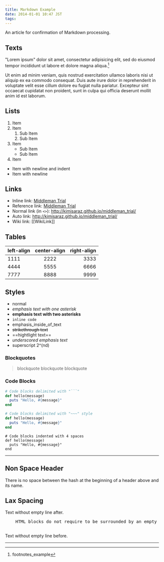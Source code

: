 ```yaml
---
title: Markdown Example
date: 2014-01-01 10:47 JST
tags:
---
```


An article for confirmation of Markdown processing.

<!-- READ_MORE -->

## Texts ##

"Lorem ipsum" dolor sit amet, consectetur adipisicing elit, sed do eiusmod tempor incididunt ut labore et dolore magna aliqua.[^1]

Ut enim ad minim veniam, quis nostrud exercitation ullamco laboris nisi ut aliquip ex ea commodo consequat.
Duis aute irure dolor in reprehenderit in voluptate velit esse cillum dolore eu fugiat nulla pariatur.
Excepteur sint occaecat cupidatat non proident, sunt in culpa qui officia deserunt mollit anim id est laborum.

## Lists ##

1. Item
2. Item
    1. Sub Item
    2. Sub Item
3. Item
    - Sub Item
    - Sub Item
4. Item

- Item with
  newline and indent
- Item with
newline

## Links ##

- Inline link: [Middleman Trial](http://kimisaraz.github.io/middleman_trial/)
- Reference link: [Middleman Trial][middleman_trial]
- Normal link (in `<>`): <http://kimisaraz.github.io/middleman_trial/>
- Auto link: http://kimisaraz.github.io/middleman_trial/
- Wiki link: [[WikiLink]]

[middleman_trial]: http://kimisaraz.github.io/middleman_trial/ "Middleman Trial"

## Tables ##

left-align | center-align | right-align
:----------| :----------: | ----------:
1111       | 2222         | 3333
4444       | 5555         | 6666
7777       | 8888         | 9999

## Styles ##

- normal
- *emphasis text with one asterisk*
- **emphasis text with two asterisks**
- `inline code`
- emphasis_inside_of_text
- ~~strikethrough text~~
- ==hightlight text==
- _underscored emphasis text_
- superscript 2^(nd)

### Blockquotes ###

> blockquote
> blockquote
> blockquote

### Code Blocks ###

```ruby
# Code blocks delimited with "```"
def hello(message)
  puts "Hello, #{message}"
end
```

~~~ruby
# Code blocks delimited with "~~~" style
def hello(message)
  puts "Hello, #{message}"
end
~~~

    # Code blocks indented with 4 spaces
    def hello(message)
      puts "Hello, #{message}"
    end

-------------------------------------------------------------------------------

## Non Space Header ##

There is no space between the hash at the beginning of a header above and its name.

## Lax Spacing ##

Text without empty line after.
<div>
  <pre>
    HTML blocks do not require to be surrounded by an empty line
  </pre>
</div>
Text without empty line before.

-------------------------------------------------------------------------------

[^1]: footnotes_example
